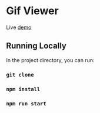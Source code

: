 # Gif Viewer

Live [demo](https://gif-viewer-342c6.web.app/)

## Running Locally

In the project directory, you can run:

### `git clone `
### `npm install`
### `npm run start`
